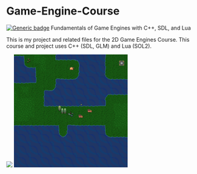 # Game-Engine-Course
[![Generic badge](https://img.shields.io/badge/Status-Course%20Complete-green.svg)](https://shields.io/) Fundamentals of Game Engines with C++, SDL, and Lua

This is my project and related files for the 2D Game Engines Course. This course and project uses C++ (SDL, GLM) and Lua (SOL2).

<img src="readmeResources/HeloWorld.gif" width="300px">
<img src="readmeResources/screenshot.png" width="300px">
